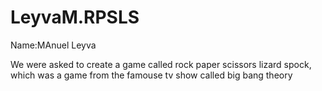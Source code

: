 # LeyvaM.RPSLS

Name:MAnuel Leyva

We were asked to create a game called rock paper scissors lizard spock, which was a game from the 
famouse tv show called big bang theory 
